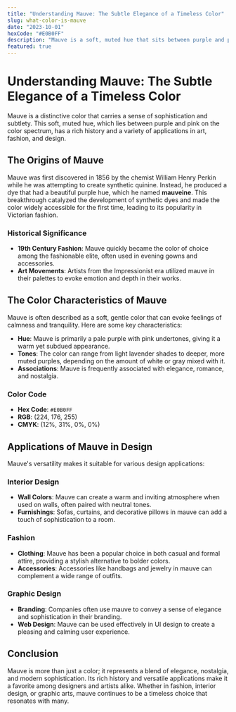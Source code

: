 ```yaml
---
title: "Understanding Mauve: The Subtle Elegance of a Timeless Color"
slug: what-color-is-mauve
date: "2023-10-01"
hexCode: "#E0B0FF"
description: "Mauve is a soft, muted hue that sits between purple and pink on the color spectrum, evoking feelings of calmness and sophistication."
featured: true
---
```


# Understanding Mauve: The Subtle Elegance of a Timeless Color

Mauve is a distinctive color that carries a sense of sophistication and subtlety. This soft, muted hue, which lies between purple and pink on the color spectrum, has a rich history and a variety of applications in art, fashion, and design.

## The Origins of Mauve

Mauve was first discovered in 1856 by the chemist William Henry Perkin while he was attempting to create synthetic quinine. Instead, he produced a dye that had a beautiful purple hue, which he named **mauveine**. This breakthrough catalyzed the development of synthetic dyes and made the color widely accessible for the first time, leading to its popularity in Victorian fashion.

### Historical Significance

- **19th Century Fashion**: Mauve quickly became the color of choice among the fashionable elite, often used in evening gowns and accessories.
- **Art Movements**: Artists from the Impressionist era utilized mauve in their palettes to evoke emotion and depth in their works.

## The Color Characteristics of Mauve

Mauve is often described as a soft, gentle color that can evoke feelings of calmness and tranquility. Here are some key characteristics:

- **Hue**: Mauve is primarily a pale purple with pink undertones, giving it a warm yet subdued appearance.
- **Tones**: The color can range from light lavender shades to deeper, more muted purples, depending on the amount of white or gray mixed with it.
- **Associations**: Mauve is frequently associated with elegance, romance, and nostalgia.

### Color Code

- **Hex Code**: `#E0B0FF`
- **RGB**: (224, 176, 255)
- **CMYK**: (12%, 31%, 0%, 0%)

## Applications of Mauve in Design

Mauve's versatility makes it suitable for various design applications:

### Interior Design

- **Wall Colors**: Mauve can create a warm and inviting atmosphere when used on walls, often paired with neutral tones.
- **Furnishings**: Sofas, curtains, and decorative pillows in mauve can add a touch of sophistication to a room.

### Fashion

- **Clothing**: Mauve has been a popular choice in both casual and formal attire, providing a stylish alternative to bolder colors.
- **Accessories**: Accessories like handbags and jewelry in mauve can complement a wide range of outfits.

### Graphic Design

- **Branding**: Companies often use mauve to convey a sense of elegance and sophistication in their branding.
- **Web Design**: Mauve can be used effectively in UI design to create a pleasing and calming user experience.

## Conclusion

Mauve is more than just a color; it represents a blend of elegance, nostalgia, and modern sophistication. Its rich history and versatile applications make it a favorite among designers and artists alike. Whether in fashion, interior design, or graphic arts, mauve continues to be a timeless choice that resonates with many.